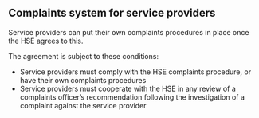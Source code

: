 ##  Complaints system for service providers

Service providers can put their own complaints procedures in place once the
HSE agrees to this.

The agreement is subject to these conditions:

  * Service providers must comply with the HSE complaints procedure, or have their own complaints procedures 
  * Service providers must cooperate with the HSE in any review of a complaints officer’s recommendation following the investigation of a complaint against the service provider 
